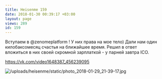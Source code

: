 ```yaml
---
title: Heisenme 159
date: 2018-01-30 00:39:17 +03:00
layout: page
views: 289
id: 159
---
```


Вступаем в @zenomeplatform ! У них права на мое тело) Дали нам один килобаксомесяц счастья на ближайшее время. Решил в ответ вложиться в них своей скромной зарплаткой - у парней завтра ICO.

https://vk.com/video1648387_456239095



![/uploads/heisenme/static/photo_2018-01-29_21-39-17.jpg](/uploads/heisenme/static/photo_2018-01-29_21-39-17.jpg)
